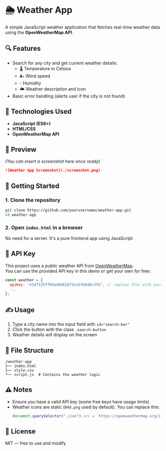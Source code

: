 
# 🌦️ Weather App

A simple JavaScript weather application that fetches real-time weather data using the **OpenWeatherMap API**.

## 🔍 Features

- Search for any city and get current weather details:
  - 🌡 Temperature in Celsius  
  - 🌬 Wind speed  
  - 💧 Humidity  
  - 🌥 Weather description and icon  
- Basic error handling (alerts user if the city is not found)

## 🧪 Technologies Used

- **JavaScript (ES6+)**
- **HTML/CSS**
- **OpenWeatherMap API**

## 📸 Preview

*(You can insert a screenshot here once ready)*  
```md
![Weather App Screenshot](./screenshot.png)
```

## 🚀 Getting Started

### 1. Clone the repository

```bash
git clone https://github.com/yourusername/weather-app.git
cd weather-app
```

### 2. Open `index.html` in a browser

No need for a server. It's a pure frontend app using JavaScript.

## 🔑 API Key

This project uses a public weather API from [OpenWeatherMap](https://openweathermap.org/api).  
You can use the provided API key in this demo or get your own for free:

```js
const weather = {
  apiKey: "e14f135ff04a40d618f3ce5fb6ddc3fb", // replace this with your own key if needed
  ...
};
```

## ✍️ Usage

1. Type a city name into the input field with `id="search-bar"`
2. Click the button with the class `.search-button`
3. Weather details will display on the screen

## 📁 File Structure

```
/weather-app
├── index.html
├── style.css
└── script.js  # Contains the weather logic
```

## ⚠️ Notes

- Ensure you have a valid API key (some free keys have usage limits)
- Weather icons are static (`04d.png` used by default). You can replace this:
  ```js
  document.querySelector(".icon").src = `https://openweathermap.org/img/wn/${icon}.png`;
  ```

## 📄 License

MIT — free to use and modify
